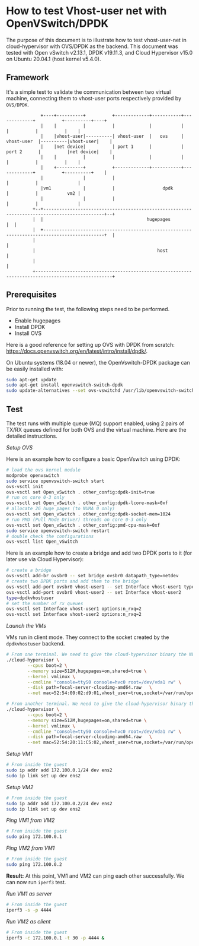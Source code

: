 # How to test Vhost-user net with OpenVSwitch/DPDK

The purpose of this document is to illustrate how to test vhost-user-net
in cloud-hypervisor with OVS/DPDK as the backend. This document was
tested with Open vSwitch v2.13.1, DPDK v19.11.3, and Cloud Hypervisor
v15.0 on Ubuntu 20.04.1 (host kernel v5.4.0).

## Framework

It's a simple test to validate the communication between two virtual machine, connecting them to vhost-user ports respectively provided by `OVS/DPDK`.
```
             +----+----------+          +-------------+-----------+-------------+          +----------+----+
             |    |          |          |             |           |             |          |          |    |
             |    |vhost-user|----------| vhost-user  |   ovs     | vhost-user  |----------|vhost-user|    |
             |    |net device|          | port 1      |           | port 2      |          |net device|    |
             |    |          |          |             |           |             |          |          |    |
             |    +----------+          +-------------+-----------+-------------+          +----------+    |
             |               |          |                                       |          |               |
             |vm1            |          |                  dpdk                 |          |           vm2 |
             |               |          |                                       |          |               |
          +--+---------------------------------------------------------------------------------------------+--+
          |  |                                       hugepages                                             |  |
          |  +---------------------------------------------------------------------------------------------+  |
          |                                                                                                   |
          |                                              host                                                 |
          |                                                                                                   |
          +---------------------------------------------------------------------------------------------------+
```
## Prerequisites

Prior to running the test, the following steps need to be performed.
- Enable hugepages
- Install DPDK
- Install OVS

Here is a good reference for setting up OVS with DPDK from scratch:
https://docs.openvswitch.org/en/latest/intro/install/dpdk/.

On Ubuntu systems (18.04 or newer), the OpenVswitch-DPDK package can be
easily installed with:
```bash
sudo apt-get update
sudo apt-get install openvswitch-switch-dpdk
sudo update-alternatives --set ovs-vswitchd /usr/lib/openvswitch-switch-dpdk/ovs-vswitchd-dpdk
```
## Test
The test runs with multiple queue (MQ) support enabled, using 2 pairs of
TX/RX queues defined for both OVS and the virtual machine. Here are the
detailed instructions.

_Setup OVS_

Here is an example how to configure a basic OpenVswitch using DPDK:
```bash
# load the ovs kernel module
modprobe openvswitch
sudo service openvswitch-switch start
ovs-vsctl init
ovs-vsctl set Open_vSwitch . other_config:dpdk-init=true
# run on core 0-3 only
ovs-vsctl set Open_vSwitch . other_config:dpdk-lcore-mask=0xf
# allocate 2G huge pages (to NUMA 0 only)
ovs-vsctl set Open_vSwitch . other_config:dpdk-socket-mem=1024
# run PMD (Pull Mode Driver) threads on core 0-3 only
ovs-vsctl set Open_vSwitch . other_config:pmd-cpu-mask=0xf
sudo service openvswitch-switch restart
# double check the configurations
ovs-vsctl list Open_vSwitch
```

Here is an example how to create a bridge and add two DPDK ports to it
(for later use via Cloud Hypervisor):
```bash
# create a bridge
ovs-vsctl add-br ovsbr0 -- set bridge ovsbr0 datapath_type=netdev
# create two DPDK ports and add them to the bridge
ovs-vsctl add-port ovsbr0 vhost-user1 -- set Interface vhost-user1 type=dpdkvhostuser
ovs-vsctl add-port ovsbr0 vhost-user2 -- set Interface vhost-user2
type=dpdkvhostuser
# set the number of rx queues
ovs-vsctl set Interface vhost-user1 options:n_rxq=2
ovs-vsctl set Interface vhost-user2 options:n_rxq=2
```

_Launch the VMs_

VMs run in client mode. They connect to the socket created by the `dpdkvhostuser` backend.
```bash
# From one terminal. We need to give the cloud-hypervisor binary the NET_ADMIN capabilities for it to set TAP interfaces up on the host.
./cloud-hypervisor \
        --cpus boot=2 \
        --memory size=512M,hugepages=on,shared=true \
        --kernel vmlinux \
        --cmdline "console=ttyS0 console=hvc0 root=/dev/vda1 rw" \
        --disk path=focal-server-cloudimg-amd64.raw   \
        --net mac=52:54:00:02:d9:01,vhost_user=true,socket=/var/run/openvswitch/vhost-user1,num_queues=4

# From another terminal. We need to give the cloud-hypervisor binary the NET_ADMIN capabilities for it to set TAP interfaces up on the host.
./cloud-hypervisor \
        --cpus boot=2 \
        --memory size=512M,hugepages=on,shared=true \
        --kernel vmlinux \
        --cmdline "console=ttyS0 console=hvc0 root=/dev/vda1 rw" \
        --disk path=focal-server-cloudimg-amd64.raw   \
        --net mac=52:54:20:11:C5:02,vhost_user=true,socket=/var/run/openvswitch/vhost-user2,num_queues=4
```

_Setup VM1_
```bash
# From inside the guest
sudo ip addr add 172.100.0.1/24 dev ens2
sudo ip link set up dev ens2
```

_Setup VM2_
```bash
# From inside the guest
sudo ip addr add 172.100.0.2/24 dev ens2
sudo ip link set up dev ens2
```

_Ping VM1 from VM2_
```bash
# From inside the guest
sudo ping 172.100.0.1
```

_Ping VM2 from VM1_
```bash
# From inside the guest
sudo ping 172.100.0.2
```

__Result:__ At this point, VM1 and VM2 can ping each other successfully. We can now run `iperf3` test.

_Run VM1 as server_
```bash
# From inside the guest
iperf3 -s -p 4444
```

_Run VM2 as client_
```bash
# From inside the guest
iperf3 -c 172.100.0.1 -t 30 -p 4444 &
```

